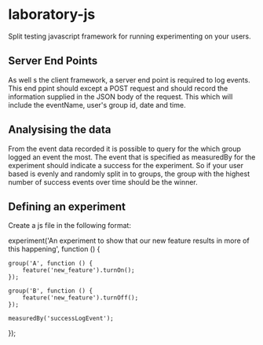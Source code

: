 laboratory-js
===============

Split testing javascript framework for running experimenting on your users.

Server End Points
-----------------

As well s the client framework, a server end point is required to log events. This end ppint should except a POST request and should record the information supplied in the JSON body of the request. This which will include the eventName, user's group id, date and time.

Analysising the data
--------------------

From the event data recorded it is possible to query for the which group logged an event the most. The event that is specified as measuredBy for the experiment should indicate a success for the experiment. So if your user based is evenly and randomly split in to groups, the group with the highest number of success events over time should be the winner.

Defining an experiment
----------------------

Create a js file in the following format:

experiment('An experiment to show that our new feature results in more of this happening', function () {
    
    group('A', function () {
        feature('new_feature').turnOn();
    });
    
    group('B', function () {
        feature('new_feature').turnOff();
    });
    
    measuredBy('successLogEvent');
    
});


